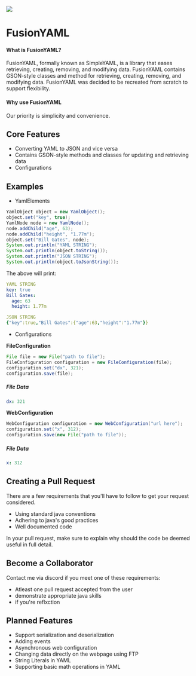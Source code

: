 [![](https://jitpack.io/v/BrokenEarthDev/FusionYAML.svg)](https://jitpack.io/#BrokenEarthDev/FusionYAML)


<h1>FusionYAML</h1>

<h4>What is FusionYAML?</h4>
FusionYAML, formally known as SimpleYAML, is a library that eases retrieving, creating, removing, and modifying data. FusionYAML 
contains GSON-style classes and method for retrieving, creating, removing, and modifying data. FusionYAML was decided to be recreated
from scratch to support flexibility.

<h4>Why use FusionYAML</h4>
Our priority is simplicity and convenience.

<h2>Core Features</h2>
<ul>
<li>Converting YAML to JSON and vice versa</li>
<li>Contains GSON-style methods and classes for updating and retrieving data</li>
<li>Configurations</li>
</ul>

<h2>Examples</h2>
<ul>
<li>YamlElements</li>
</ul>

```java
YamlObject object = new YamlObject();
object.set("key", true);
YamlNode node = new YamlNode();
node.addChild("age", 63);
node.addChild("height", "1.77m");
object.set("Bill Gates", node);
System.out.println("YAML STRING");
System.out.println(object.toString());
System.out.println("JSON STRING");
System.out.println(object.toJsonString());
```

The above will print:
```yaml
YAML STRING
key: true
Bill Gates:
  age: 63
  height: 1.77m

JSON STRING
{"key":true,"Bill Gates":{"age":63,"height":"1.77m"}}
```

<ul>
  <li>Configurations</li>
</ul>

**FileConfiguration**

```java
File file = new File("path to file");
FileConfiguration configuration = new FileConfiguration(file);
configuration.set("dx", 321);
configuration.save(file);
```
<h5>File Data</h5>

```yaml
dx: 321
```


**WebConfiguration**

```java
WebConfiguration configuration = new WebConfiguration("url here");
configuration.set("x", 312);
configuration.save(new File("path to file"));
```

<h5>File Data</h5>

```yaml
x: 312
```

<h2>Creating a Pull Request</h2>
There are a few requirements that you'll have to follow to get your request considered.
<ul>
  <li>Using standard java conventions</li>
  <li>Adhering to java's good practices</li>
  <li>Well documented code</li>
</ul>
In your pull request, make sure to explain why should the code be deemed useful in full detail.

<h2>Become a Collaborator</h2>
Contact me via discord if you meet one of these requirements:
<ul>
  <li>Atleast one pull request accepted from the user</li>
  <li>demonstrate appropriate java skills</li>
  <li>if you're reflxction</li>
</ul>

<h2>Planned Features</h2>
<ul>
  <li>Support serialization and deserialization</li>
  <li>Adding events</li>
  <li>Asynchronous web configuration</li>
  <li>Changing data directly on the webpage using FTP</li>
  <li>String Literals in YAML</li>
  <li>Supporting basic math operations in YAML</li>
</ul>
